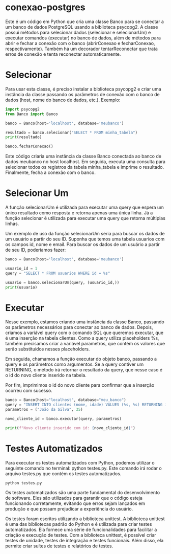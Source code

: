 # conexao-postgres

Este é um código em Python que cria uma classe Banco para se conectar a um banco de dados PostgreSQL usando a biblioteca psycopg2. A classe possui métodos para selecionar dados (selecionar e selecionarUm) e executar comandos (executar) no banco de dados, além de métodos para abrir e fechar a conexão com o banco (abrirConexao e fecharConexao, respectivamente). Também há um decorador tentarReconectar que trata erros de conexão e tenta reconectar automaticamente.

# Selecionar
Para usar esta classe, é preciso instalar a biblioteca psycopg2 e criar uma instância da classe passando os parâmetros de conexão com o banco de dados (host, nome do banco de dados, etc.). Exemplo:

```python
import psycopg2
from Banco import Banco

banco = Banco(host='localhost', database='meubanco')

resultado = banco.selecionar("SELECT * FROM minha_tabela")
print(resultado)

banco.fecharConexao()
```

Este código criaria uma instância da classe Banco conectada ao banco de dados meubanco no host localhost. Em seguida, executa uma consulta para selecionar todos os registros da tabela minha_tabela e imprime o resultado. Finalmente, fecha a conexão com o banco.

# Selecionar Um
A função selecionarUm é utilizada para executar uma query que espera um único resultado como resposta e retorna apenas uma única linha. Já a função selecionar é utilizada para executar uma query que retorna múltiplas linhas.

Um exemplo de uso da função selecionarUm seria para buscar os dados de um usuário a partir do seu ID. Suponha que temos uma tabela usuarios com os campos id, nome e email. Para buscar os dados de um usuário a partir de seu ID, poderíamos fazer:

```python
banco = Banco(host='localhost', database='meubanco')

usuario_id = 1
query = "SELECT * FROM usuarios WHERE id = %s"

usuario = banco.selecionarUm(query, (usuario_id,))
print(usuario)
```


# Executar
Nesse exemplo, estamos criando uma instância da classe Banco, passando os parâmetros necessários para conectar ao banco de dados. Depois, criamos a variável query com o comando SQL que queremos executar, que é uma inserção na tabela clientes. Como a query utiliza placeholders %s, também precisamos criar a variável parametros, que contém os valores que serão substituídos nesses placeholders.

Em seguida, chamamos a função executar do objeto banco, passando a query e os parâmetros como argumentos. Se a query contiver um RETURNING, o método irá retornar o resultado da query, que nesse caso é o id do novo cliente inserido na tabela.

Por fim, imprimimos o id do novo cliente para confirmar que a inserção ocorreu com sucesso.

```python
banco = Banco(host="localhost", database="meu_banco")
query = "INSERT INTO clientes (nome, idade) VALUES (%s, %s) RETURNING id;"
parametros = ("João da Silva", 35)

novo_cliente_id = banco.executar(query, parametros)

print(f"Novo cliente inserido com id: {novo_cliente_id}")
```

# Testes Automatizados
Para executar os testes automatizados com Python, podemos utilizar o seguinte comando no terminal: python testes.py. Este comando irá rodar o arquivo testes.py que contém os testes automatizados.

``` python testes.py ```

Os testes automatizados são uma parte fundamental do desenvolvimento de software. Eles são utilizados para garantir que o código esteja funcionando corretamente, evitando que erros sejam lançados em produção e que possam prejudicar a experiência do usuário.

Os testes foram escritos utilizando a biblioteca unittest. A biblioteca unittest é uma das bibliotecas padrão do Python e é utilizada para criar testes automatizados. Ela fornece uma série de funcionalidades para facilitar a criação e execução de testes. Com a biblioteca unittest, é possível criar testes de unidade, testes de integração e testes funcionais. Além disso, ela permite criar suítes de testes e relatórios de testes.
